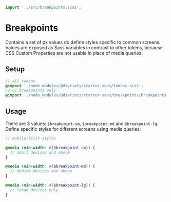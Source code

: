 ```js script
import '../src/breakpoints.scss';
```

# Breakpoints

Contains a set of px values do define styles specific to common screens.
Values are exposed as Sass variables in contrast to other tokens, because CSS Custom Properties are not usable in place of media queries.

## Setup

```scss
// all tokens
@import './node_modules/@divriots/starter-sass/tokens.scss';
// or breakpoints only
@import './node_modules/@divriots/starter-sass/breakpoints/breakpoints.scss';
```

## Usage

There are 3 values: `$breakpoint-sm`, `$breakpoint-md` and `$breakpoint-lg`.
Define specific styles for different screens using media queries:

```scss
// mobile-first styles

@media (min-width: #{$breakpoint-sm}) {
  // small devices and above
}

@media (min-width: #{$breakpoint-md}) {
  // medium devices and above
}

@media (min-width: #{$breakpoint-lg}) {
  // large devices only
}
```
